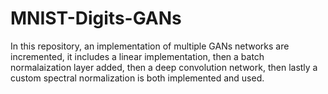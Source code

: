 # MNIST-Digits-GANs
In this repository, an implementation of multiple GANs networks are incremented, it includes a linear implementation, then a batch normalaization layer added, then a deep convolution network, then lastly a custom spectral normalization is both implemented and used.
